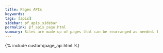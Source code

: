 ```yaml
---
title: Pages APIs
keywords:
tags: [apis]
sidebar: pf_apis_sidebar
permalink: pf_apis_page.html
summary: Sites are made up of pages that can be rearranged as needed. Each page has a title and a layout. Site owners can hide pages and can also make pages restricted to members of the site. The Pages API provides methods for reading and updating information about the pages for a site.
---
```

{% include custom/page_api.html %}
